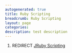 ```yaml
---
autogenerated: true
title: Ruby Scripting
breadcrumb: Ruby Scripting
layout: page
categories: 
description: test description
---
```


1.  REDIRECT [JRuby Scripting](JRuby_Scripting)
